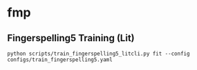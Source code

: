 # fmp

## Fingerspelling5 Training (Lit)
```
python scripts/train_fingerspelling5_litcli.py fit --config configs/train_fingerspelling5.yaml
```